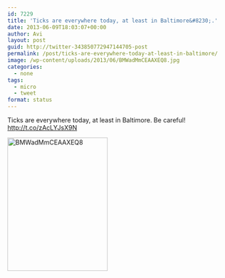```yaml
---
id: 7229
title: 'Ticks are everywhere today, at least in Baltimore&#8230;.'
date: 2013-06-09T18:03:07+00:00
author: Avi
layout: post
guid: http://twitter-343850772947144705-post
permalink: /post/ticks-are-everywhere-today-at-least-in-baltimore/
image: /wp-content/uploads/2013/06/BMWadMmCEAAXEQ8.jpg
categories:
  - none
tags:
  - micro
  - tweet
format: status
---
```

Ticks are everywhere today, at least in Baltimore. Be careful! http://t.co/zAcLYJsX9N

<img width="225" height="300" src="http://aviflax.com/wp-content/uploads/2013/06/BMWadMmCEAAXEQ8.jpg" class="attachment-medium" alt="BMWadMmCEAAXEQ8" />
